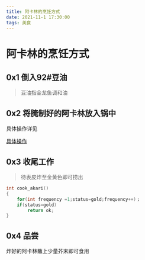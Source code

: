 ```yaml
---
title: 阿卡林的烹饪方式
date: 2021-11-1 17:30:00
tags: 美食
---
```


# 阿卡林的烹饪方式

## 0x1 倒入92#豆油

> 豆油指金龙鱼调和油

## 0x2 将腌制好的阿卡林放入锅中

具体操作详见

[具体操作][1]



## 0x3 收尾工作

> 待表皮炸至金黄色即可捞出

[^1]: 注意不要炸糊

```c
int cook_akari()
{
    for(int frequency =1;status=gold;frequency++)；
    if(status=gold)
        return ok;
}
```

## 0x4 品尝

炸好的阿卡林蘸上少量芥末即可食用



[1]: https://xtgh.xyz/2021/11/01/%E9%98%BF%E5%8D%A1%E6%9E%97%E7%9A%84%E7%83%B9%E9%A5%AA%E6%96%B9%E5%BC%8F/





